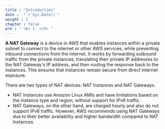```yaml
---
title : "Introduction"
date :  "`r Sys.Date()`" 
weight : 1 
chapter : false
pre : " <b> 1. </b> "
---
```

**A NAT Gateway** is a device in AWS that enables instances within a private subnet to connect to the internet or other AWS services, while preventing inbound connections from the internet. It works by forwarding outbound traffic from the private instances, translating their private IP addresses to the NAT Gateway's IP address, and then routing the response back to the instances. This ensures that instances remain secure from direct internet exposure.


There are two types of NAT devices: NAT Instances and NAT Gateways. 
- NAT Instances use Amazon Linux AMIs and have limitations based on the instance type and region, without support for IPv6 traffic. 
- NAT Gateways, on the other hand, are charged hourly and also do not support IPv6 traffic. However, AWS recommends using NAT Gateways due to their better availability and higher bandwidth compared to NAT Instances.
